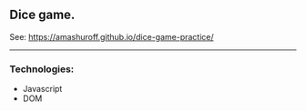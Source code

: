 ## Dice game.

See: https://amashuroff.github.io/dice-game-practice/
___

### Technologies:
* Javascript
* DOM
